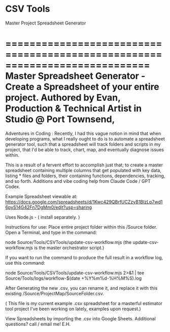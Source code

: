 # CSV Tools
Master Project Spreadsheet Generator

============================================================================
Master Spreadsheet Generator - Create a Spreadsheet of your entire project.
Authored by Evan, Production & Technical Artist in Studio @ Port Townsend, 
============================================================================

Adventures in Coding :  Recently, I had this vague notion in mind that when 
developing programs, what I really ought to do is to automate a spreadsheet 
generator tool, such that a spreadsheet will track folders and scripts in my
project, that I'd be able to track, chart, map, and eventually diagnose issues
within.

This is a result of a fervent effort to accomplish just that;  to create a master
spreadsheet containing multiple columns that get populated with key data, listing * files and folders, their containing functions, dependencies, tracking, and
so forth. Additions and vibe coding help from Claude Code / GPT Codex.

Example Spreadsheet viewable at:
https://docs.google.com/spreadsheets/d/1Kwc429QBrfUCZzyB1BlzLp7wd16pyS14G42Fn7DgMm0/edit?usp=sharing


Uses Node.js - ( install separately. )

Instructions for use:
Place entire project folder within this /Source folder.
Open a Terminal, and type in the command:

node Source/Tools/CSVTools/update-csv-workflow.mjs
(the update-csv-workflow.mjs is the master orchestrator script.)

If you want to run the command to produce the full result in a workflow log, use this command:

node Source/Tools/CSVTools/update-csv-workflow.mjs 2>&1 | tee Source/Tools/logs/workflow-$(date +%Y%m%d-%H%M%S).log

After Generating the new .csv, you can rename it, and replace it with this existing
/Source/ProjectMap/SourceFolder.csv.

( This file is my current example .csv spreadsheet for a masterful estimator tool project I've been working on lately, examples upon request.) 

View Spreadsheets by importing the .csv into Google Sheets.
Additional questions?  call / email me!
E.H.